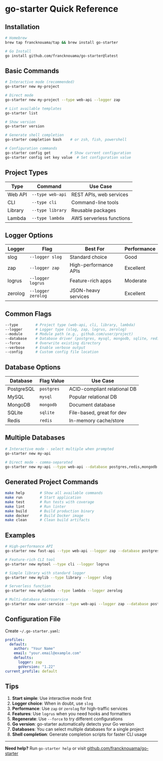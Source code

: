 # go-starter Quick Reference

## Installation

```bash
# Homebrew
brew tap francknouama/tap && brew install go-starter

# Go Install  
go install github.com/francknouama/go-starter@latest
```

## Basic Commands

```bash
# Interactive mode (recommended)
go-starter new my-project

# Direct mode
go-starter new my-project --type web-api --logger zap

# List available templates
go-starter list

# Show version
go-starter version

# Generate shell completion
go-starter completion bash    # or zsh, fish, powershell

# Configuration commands
go-starter config get         # Show current configuration
go-starter config set key value  # Set configuration value
```

## Project Types

| Type | Command | Use Case |
|------|---------|----------|
| Web API | `--type web-api` | REST APIs, web services |
| CLI | `--type cli` | Command-line tools |
| Library | `--type library` | Reusable packages |
| Lambda | `--type lambda` | AWS serverless functions |

## Logger Options

| Logger | Flag | Best For | Performance |
|--------|------|----------|-------------|
| slog | `--logger slog` | Standard choice | Good |
| zap | `--logger zap` | High-performance APIs | Excellent |
| logrus | `--logger logrus` | Feature-rich apps | Moderate |
| zerolog | `--logger zerolog` | JSON-heavy services | Excellent |

## Common Flags

```bash
--type        # Project type (web-api, cli, library, lambda)
--logger      # Logger type (slog, zap, logrus, zerolog)
--module      # Module path (e.g., github.com/user/project)
--database    # Database driver (postgres, mysql, mongodb, sqlite, redis)
--force       # Overwrite existing directory
--verbose     # Enable verbose output
--config      # Custom config file location
```

## Database Options

| Database | Flag Value | Use Case |
|----------|------------|----------|
| PostgreSQL | `postgres` | ACID-compliant relational DB |
| MySQL | `mysql` | Popular relational DB |
| MongoDB | `mongodb` | Document database |
| SQLite | `sqlite` | File-based, great for dev |
| Redis | `redis` | In-memory cache/store |

## Multiple Databases

```bash
# Interactive mode - select multiple when prompted
go-starter new my-api

# Direct mode - comma-separated
go-starter new my-api --type web-api --database postgres,redis,mongodb
```

## Generated Project Commands

```bash
make help       # Show all available commands
make run        # Start application
make test       # Run tests with coverage  
make lint       # Run linter
make build      # Build production binary
make docker     # Build Docker image
make clean      # Clean build artifacts
```

## Examples

```bash
# High-performance API
go-starter new fast-api --type web-api --logger zap --database postgres

# Feature-rich CLI tool
go-starter new mytool --type cli --logger logrus

# Simple library with standard logger
go-starter new mylib --type library --logger slog

# Serverless function
go-starter new mylambda --type lambda --logger zerolog

# Multi-database microservice
go-starter new user-service --type web-api --logger zap --database postgres,redis
```

## Configuration File

Create `~/.go-starter.yaml`:

```yaml
profiles:
  default:
    author: "Your Name"
    email: "your.email@example.com"
    defaults:
      logger: zap
      goVersion: "1.22"
current_profile: default
```

## Tips

1. **Start simple**: Use interactive mode first
2. **Logger choice**: When in doubt, use `slog`
3. **Performance**: Use `zap` or `zerolog` for high-traffic services
4. **Features**: Use `logrus` when you need hooks and formatters
5. **Regenerate**: Use `--force` to try different configurations
6. **Go version**: go-starter automatically detects your Go version
7. **Databases**: You can select multiple databases for a single project
8. **Shell completion**: Generate completion scripts for faster CLI usage

---

**Need help?** Run `go-starter help` or visit [github.com/francknouama/go-starter](https://github.com/francknouama/go-starter)